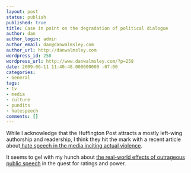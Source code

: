 ```yaml
---
layout: post
status: publish
published: true
title: Case in point on the degradation of political dialogue
author: dan
author_login: admin
author_email: dan@danwalmsley.com
author_url: http://danwalmsley.com
wordpress_id: 258
wordpress_url: http://www.danwalmsley.com/?p=258
date: 2009-06-11 11:40:48.000000000 -07:00
categories:
- General
tags:
- tv
- media
- culture
- pundits
- hatespeech
comments: []
---
```

While I acknowledge that the Huffington Post attracts a mostly left-wing authorship and readership, I think they hit the mark with a recent article about<a href="http://www.huffingtonpost.com/michael-rowe/the-holocaust-museum-shoo_b_214133.html"> hate speech in the media inciting actual violence</a>.

It seems to gel with my hunch about <a href="http://www.danwalmsley.com/2009/06/09/defining-culture-or-reflecting-it/">the real-world effects of outrageous public speech</a> in the quest for ratings and power.
